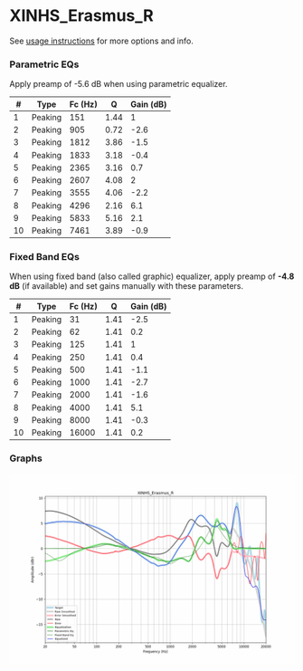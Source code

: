 # XINHS_Erasmus_R
See [usage instructions](https://github.com/jaakkopasanen/AutoEq#usage) for more options and info.

### Parametric EQs
Apply preamp of -5.6 dB when using parametric equalizer.

|   # | Type    |   Fc (Hz) |    Q |   Gain (dB) |
|-----|---------|-----------|------|-------------|
|   1 | Peaking |       151 | 1.44 |         1   |
|   2 | Peaking |       905 | 0.72 |        -2.6 |
|   3 | Peaking |      1812 | 3.86 |        -1.5 |
|   4 | Peaking |      1833 | 3.18 |        -0.4 |
|   5 | Peaking |      2365 | 3.16 |         0.7 |
|   6 | Peaking |      2607 | 4.08 |         2   |
|   7 | Peaking |      3555 | 4.06 |        -2.2 |
|   8 | Peaking |      4296 | 2.16 |         6.1 |
|   9 | Peaking |      5833 | 5.16 |         2.1 |
|  10 | Peaking |      7461 | 3.89 |        -0.9 |

### Fixed Band EQs
When using fixed band (also called graphic) equalizer, apply preamp of **-4.8 dB** (if available) and set gains manually with these parameters.

|   # | Type    |   Fc (Hz) |    Q |   Gain (dB) |
|-----|---------|-----------|------|-------------|
|   1 | Peaking |        31 | 1.41 |        -2.5 |
|   2 | Peaking |        62 | 1.41 |         0.2 |
|   3 | Peaking |       125 | 1.41 |         1   |
|   4 | Peaking |       250 | 1.41 |         0.4 |
|   5 | Peaking |       500 | 1.41 |        -1.1 |
|   6 | Peaking |      1000 | 1.41 |        -2.7 |
|   7 | Peaking |      2000 | 1.41 |        -1.6 |
|   8 | Peaking |      4000 | 1.41 |         5.1 |
|   9 | Peaking |      8000 | 1.41 |        -0.3 |
|  10 | Peaking |     16000 | 1.41 |         0.2 |

### Graphs
![](./XINHS_Erasmus_R.png)

